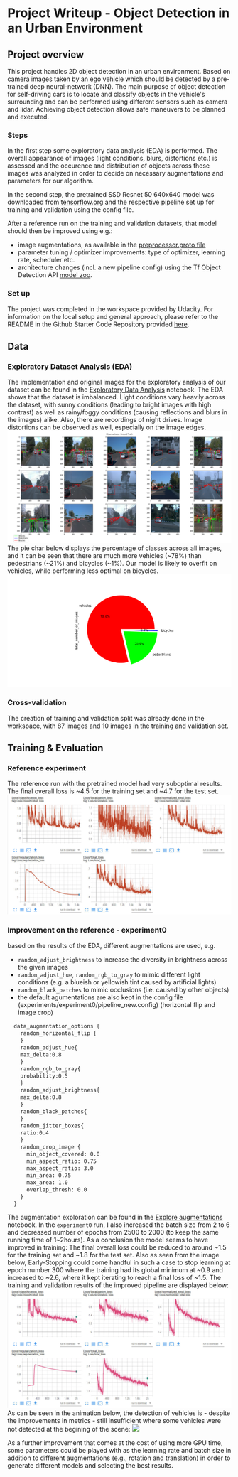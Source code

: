 # Project Writeup - Object Detection in an Urban Environment

## Project overview
This project handles 2D object detection in an urban environment.
Based on camera images taken by an ego vehicle which should be detected by a pre-trained deep neural-network (DNN).
The main purpose of object detection for self-driving cars is to locate and classify objects in the vehicle's surrounding and can be performed using different sensors such as camera and lidar. Achieving object detection allows safe maneuvers to be planned and executed.
### Steps
In the first step some exploratory data analysis (EDA) is performed. The overall appearance of images  (light conditions, blurs, distortions etc.) is assessed and the occurence and distribution of objects across these images was analyzed in order to decide on necessary augmentations and parameters for our algorithm.

In the second step, the pretrained SSD Resnet 50 640x640 model was downloaded from [tensorflow.org](http://download.tensorflow.org/models/object_detection/tf2/20200711/ssd_resnet50_v1_fpn_640x640_coco17_tpu-8.tar.gz) and the respective pipeline set up for training and validation using the config file.

After a reference run on the training and validation datasets, that model should then be improved using e.g.:
* image augmentations, as available in the [preprocessor.proto file](https://github.com/tensorflow/models/blob/master/research/object_detection/protos/preprocessor.proto)
* parameter tuning / optimizer improvements: type of optimizer, learning rate, scheduler etc.
* architecture changes (incl. a new pipeline config) using the Tf Object Detection API [model zoo](https://github.com/tensorflow/models/blob/master/research/object_detection/g3doc/tf2_detection_zoo.md).
### Set up
The project was completed in the workspace provided by Udacity.
For information on the local setup and general approach, please refer to the README in the 
Github Starter Code Repository provided [here](https://github.com/udacity/nd013-c1-vision-starter).
## Data
### Exploratory Dataset Analysis (EDA)
The implementation and original images for the exploratory analysis of our dataset can be found 
in the [Exploratory Data Analysis](Exploratory+Data+Analysis.ipynb) notebook.
The EDA shows that the dataset is imbalanced. 
Light conditions vary heavily across the dataset, with sunny conditions (leading to bright images with high contrast)
as well as rainy/foggy conditions (causing reflections and blurs in the images) alike. 
Also, there are recordings of night drives.
Image distortions can be observed as well, especially on the image edges.
![](experiments/EDA.png)
The pie char below displays the percentage of classes across all images, and it can be seen that there are much more vehicles (~78%) than pedestrians (~21%) and bicycles (~1%).
Our model is likely to overfit on vehicles, while performing less optimal on bicycles.
![](experiments/EDA_pie.png)
### Cross-validation
The creation of training and validation split was already done in the workspace, with 87 images and 10 images in the training and validation set.
## Training & Evaluation
### Reference experiment
The reference run with the pretrained model had very suboptimal results.
The final overall loss is ~4.5 for the training set and ~4.7 for the test set.
![](experiments/reference/noAugmentation.png)
### Improvement on the reference - experiment0
based on the results of the EDA, different augmentations are used, e.g.
* `random_adjust_brightness` to increase the diversity in brightness across the given images
* `random_adjust_hue`, `random_rgb_to_gray` to mimic different light conditions (e.g. a blueish or yellowish tint caused by artificial lights)
* `random_black_patches` to mimic occlusions (i.e. caused by other objects)
* the default agumentations are also kept in the config file (experiments/experiment0/pipeline_new.config) (horizontal flip and image crop)

```
  data_augmentation_options {
    random_horizontal_flip {
    }
    random_adjust_hue{
    max_delta:0.8
    }
    random_rgb_to_gray{
    probability:0.5
    }
    random_adjust_brightness{
    max_delta:0.8
    }
    random_black_patches{
    }
    random_jitter_boxes{
    ratio:0.4
    }
    random_crop_image {
      min_object_covered: 0.0
      min_aspect_ratio: 0.75
      max_aspect_ratio: 3.0
      min_area: 0.75
      max_area: 1.0
      overlap_thresh: 0.0
    }
  }
```
The augmentation exploration can be found in the [Explore augmentations](Explore+augmentations.ipynb) notebook.
In the `experiment0` run, I also increased the batch size from 2 to 6 and decreased number of epochs from 2500 to 2000 (to keep the same running time of 1~2hours).
As a conclusion the model seems to have improved in training: 
The final overall loss could be reduced to around ~1.5 for the training set and ~1.8 for the test set.
Also as seen from the image below, Early-Stopping could come handful in such a case to stop learning at epoch number 300 where the training had its global minimum at ~0.9 and increased to ~2.6, where it kept iterating to reach a final loss of ~1.5.
The training and validation results of the improved pipeline are displayed below:
![](experiments/experiment0/Augmentation.png)
As can be seen in the animation below, the detection of vehicles is - despite the improvements in metrics - still insufficient where some vehicles were not detected at the begining of the scene:
![](experiments/animation.gif)

As a further improvement that comes at the cost of using more GPU time, some parameters could be played with as the learning rate and batch size in addition to different augmentations (e.g., rotation and translation) in order to generate different models and selecting the best results.
